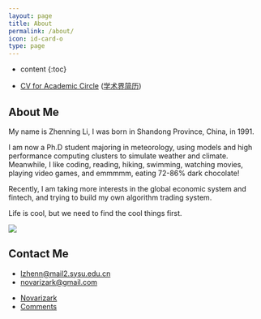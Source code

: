 ```yaml
---
layout: page
title: About
permalink: /about/
icon: id-card-o 
type: page
---
```


* content
{:toc}


* [CV for Academic Circle](https://github.com/Novarizark/Novarizark.github.io/raw/master/uploads/CV_ZhenningLi_full_with_pub_appendix.pdf)  ([学术界简历](https://github.com/Novarizark/Novarizark.github.io/raw/master/uploads/CV_ZhenningLi_full_with_pub_appendix.pdf))
<!--* [CV for Industrial Circle](https://github.com/Novarizark/Novarizark.github.io/raw/master/uploads/2018/cv/CV-Academic-English.pdf) ([工业界简历](https://github.com/Novarizark/Novarizark.github.io/raw/master/uploads/2018/cv/CV-Industrial-Chinese.pdf))-->

## About Me

My name is Zhenning Li, I was born in Shandong Province, China, in 1991. 

I am now a Ph.D student majoring in meteorology, using models and high performance computing clusters to simulate weather and climate. Meanwhile, I like coding, reading, hiking, swimming, watching movies, playing video games, and emmmmm, eating 72-86% dark chocolate!

Recently, I am taking more interests in the global economic system and fintech, and trying to build my own algorithm trading system.

Life is cool, but we need to find the cool things first.

![](http://ww1.sinaimg.cn/large/73ebdc71gy1fmzzdtzucxj20wu0kugmh.jpg)

## Contact Me

* [<i style="font-size: 20px" class="fa fa-envelope-o"></i>](lzhenn@mail2.sysu.edu.cn) [lzhenn@mail2.sysu.edu.cn](lzhenn@mail2.sysu.edu.cn)
* [<i style="font-size: 20px" class="fa fa-envelope"></i>](novarizark@gmail.com) [novarizark@gmail.com](novarizark@gmail.com)
<!--* [<i style="font-size: 20px" class="fa fa-weixin"></i>](https://raw.githubusercontent.com/Novarizark/Novarizark.github.io/master/uploads/WeChatID.jpg) [Novarizark](https://raw.githubusercontent.com/Novarizark/Novarizark.github.io/master/uploads/WeChatID.jpg)-->
* [<i style="font-size: 20px" class="fa fa-github"></i>](https://github.com/Novarizark) [Novarizark](https://github.com/Novarizark)
* [<i style="font-size: 20px" class="fa fa-comments"></i>](https://novarizark.github.io/comments/) [Comments](https://novarizark.github.io/comments/)
  
